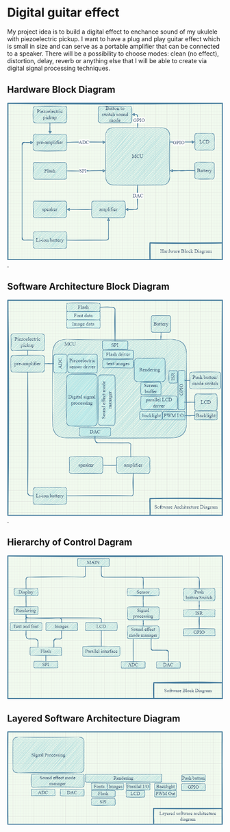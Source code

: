 # Digital guitar effect
My project idea is to build a digital effect to enchance sound of my ukulele with piezoelectric pickup. I want to have a plug and play guitar effect which is small in size and can serve as a portable amplifier that can be connected to a speaker. There will be a possibility to choose modes: clean (no effect), distortion, delay, reverb or anything else that I will be able to create via digital signal processing techniques.  
## Hardware Block Diagram
![hardware block diagram](Hardware_block_diagram.png "Text to show on mouseover").

## Software Architecture Block Diagram
![Software Architecture Block Diagram](Software_architecture_diagram.png "Text to show on mouseover").
## Hierarchy of Control Dagram
![Hierarchy of Control Dagram](Hierarchy_of_control.png "Text to show on mouseover")
## Layered Software Architecture Diagram
![Layered Software Architecture Diagram](Layered_software_architecture_diagram.png "Text to show on mouseover")